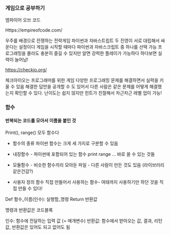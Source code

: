 ### 게임으로 공부하기


엠파이어 오브 코드

Https://empireofcode.com/

우주를 배경으로 전쟁하는 전략게임
파이썬과 자바스트립트 두 진영이 서로 대립해서 싸운다는 설정이다
게임을 시작할 때마다 파이썬과 자바스크립트 중 하나를 선택 가능
프로그래밍을 몰라도 충분히 즐길 수 있지만 알면 강력한 플레이가 가능하다
하다보면 실력이 늘어남!

https://checkio.org/

체크아이오는 프로그래머를 위한 게임
다양한 프로그래밍 문제를 해결하면서 실력을 키울 수 있음 
해결한 답안을 공개할 수 도 있어서 다른 사람은 같은 문제를 어떻게 해결했는지
확인할 수 있다. 난이도는 쉽지 않지만 힌트가 친절해서 차근차근 레벨 업이 가능!

### 함수 

#### 반복되는 코드를 모아서 이름을 붙인 것 

Print(), range() 모두 함수다

- 함수의 종류
파이썬 함수는 크게 세 가지로 구분할 수 있음 


- 내장함수 - 파이썬에 포함되어 있는 함수 print range … 바로 쓸 수 있는 것들

- 모듈함수 -
비슷한 함수끼리 모아둔 파일 - 다른 사람이 만든 것도 있음 (라이브러리 같은건감?)

- 사용자 정의 함수
직접 만들어서 사용하는 함수- 여태까지 사용하기만 하던 것을 직접 만들 수 있다! 


Def 함수_이름(인수):
	실행할_명령
	Return 반환값
	
명령과 반환값은 코드블록

인수: 함수에 전달하는 입력 값 (= 매개변수) 
반환값: 함수에서 받아오는 값, 결과, 리턴값, 반환값은 있어도 되고 없어도 됨
